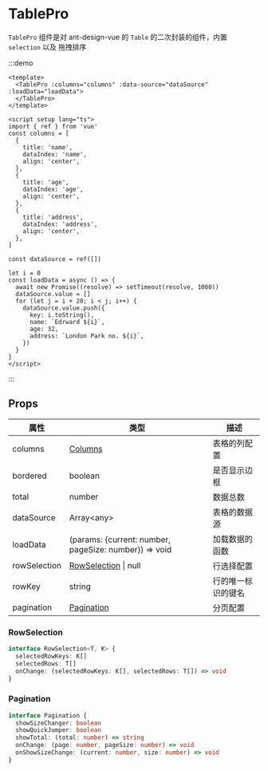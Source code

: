 # TablePro

`TablePro` 组件是对 ant-design-vue 的 `Table` 的二次封装的组件，内置 `selection` 以及 拖拽排序

:::demo

```vue
<template>
  <TablePro :columns="columns" :data-source="dataSource" :loadData="loadData">
  </TablePro>
</template>

<script setup lang="ts">
import { ref } from 'vue'
const columns = [
  {
    title: 'name',
    dataIndex: 'name',
    align: 'center',
  },
  {
    title: 'age',
    dataIndex: 'age',
    align: 'center',
  },
  {
    title: 'address',
    dataIndex: 'address',
    align: 'center',
  },
]

const dataSource = ref([])

let i = 0
const loadData = async () => {
  await new Promise((resolve) => setTimeout(resolve, 1000))
  dataSource.value = []
  for (let j = i + 20; i < j; i++) {
    dataSource.value.push({
      key: i.toString(),
      name: `Edrward ${i}`,
      age: 32,
      address: `London Park no. ${i}`,
    })
  }
}
</script>
```

:::

## Props

| 属性         | 类型                                                  | 描述               |
| ------------ | ----------------------------------------------------- | ------------------ |
| columns      | [Columns](https://antdv.com/components/table/#column) | 表格的列配置       |
| bordered     | boolean                                               | 是否显示边框       |
| total        | number                                                | 数据总数           |
| dataSource   | Array\<any\>                                          | 表格的数据源       |
| loadData     | (params: {current: number, pageSize: number}) => void | 加载数据的函数     |
| rowSelection | [RowSelection](#rowselection) \| null                 | 行选择配置         |
| rowKey       | string                                                | 行的唯一标识的键名 |
| pagination   | [Pagination](#pagination)                             | 分页配置           |

### RowSelection

```ts
interface RowSelection<T, K> {
  selectedRowKeys: K[]
  selectedRows: T[]
  onChange: (selectedRowKeys: K[], selectedRows: T[]) => void
}
```

### Pagination

```ts
interface Pagination {
  showSizeChanger: boolean
  showQuickJumper: boolean
  showTotal: (total: number) => string
  onChange: (page: number, pageSize: number) => void
  onShowSizeChange: (current: number, size: number) => void
}
```
